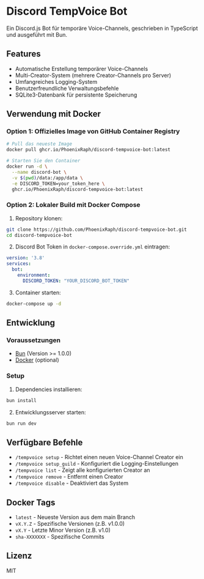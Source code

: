 # Discord TempVoice Bot

Ein Discord.js Bot für temporäre Voice-Channels, geschrieben in TypeScript und ausgeführt mit Bun.

## Features

- Automatische Erstellung temporärer Voice-Channels
- Multi-Creator-System (mehrere Creator-Channels pro Server)
- Umfangreiches Logging-System
- Benutzerfreundliche Verwaltungsbefehle
- SQLite3-Datenbank für persistente Speicherung

## Verwendung mit Docker

### Option 1: Offizielles Image von GitHub Container Registry

```bash
# Pull das neueste Image
docker pull ghcr.io/PhoenixRaph/discord-tempvoice-bot:latest

# Starten Sie den Container
docker run -d \
  --name discord-bot \
  -v $(pwd)/data:/app/data \
  -e DISCORD_TOKEN=your_token_here \
  ghcr.io/PhoenixRaph/discord-tempvoice-bot:latest
```

### Option 2: Lokaler Build mit Docker Compose

1. Repository klonen:
```bash
git clone https://github.com/PhoenixRaph/discord-tempvoice-bot.git
cd discord-tempvoice-bot
```

2. Discord Bot Token in `docker-compose.override.yml` eintragen:
```yaml
version: '3.8'
services:
  bot:
    environment:
      DISCORD_TOKEN: "YOUR_DISCORD_BOT_TOKEN"
```

3. Container starten:
```bash
docker-compose up -d
```

## Entwicklung

### Voraussetzungen

- [Bun](https://bun.sh) (Version >= 1.0.0)
- [Docker](https://www.docker.com/) (optional)

### Setup

1. Dependencies installieren:
```bash
bun install
```

2. Entwicklungsserver starten:
```bash
bun run dev
```

## Verfügbare Befehle

- `/tempvoice setup` - Richtet einen neuen Voice-Channel Creator ein
- `/tempvoice setup_guild` - Konfiguriert die Logging-Einstellungen
- `/tempvoice list` - Zeigt alle konfigurierten Creator an
- `/tempvoice remove` - Entfernt einen Creator
- `/tempvoice disable` - Deaktiviert das System

## Docker Tags

- `latest` - Neueste Version aus dem main Branch
- `vX.Y.Z` - Spezifische Versionen (z.B. v1.0.0)
- `vX.Y` - Letzte Minor Version (z.B. v1.0)
- `sha-XXXXXXX` - Spezifische Commits

## Lizenz

MIT 